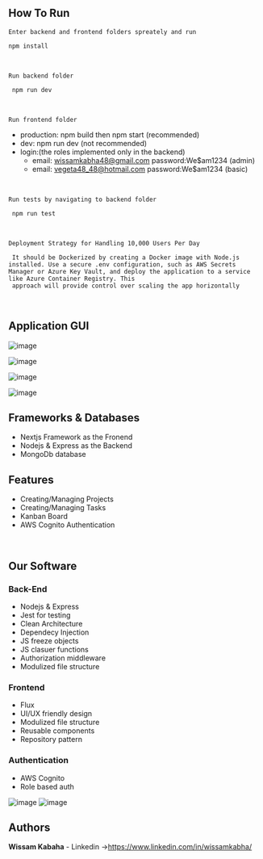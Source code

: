 ## How To Run

`Enter backend and frontend folders spreately and run`

    npm install

<br/>



`Run backend folder `

     npm run dev

</br>


`Run frontend folder `
   - production: npm build then npm start (recommended)
   - dev: npm run dev (not recommended)
   - login:(the roles implemented only in the backend)
      -  email: wissamkabha48@gmail.com password:We$am1234  (admin)
      -  email: vegeta48_48@hotmail.com password:We$am1234  (basic)
         
</br>

`Run tests by navigating to backend folder `

     npm run test
     
</br>

`Deployment Strategy for Handling 10,000 Users Per Day `

     It should be Dockerized by creating a Docker image with Node.js installed. Use a secure .env configuration, such as AWS Secrets Manager or Azure Key Vault, and deploy the application to a service like Azure Container Registry. This 
     approach will provide control over scaling the app horizontally
     
</br>

## Application GUI


![image](https://github.com/user-attachments/assets/355b1820-e69e-4485-92c9-52ac7238c147)


![image](https://github.com/user-attachments/assets/740ee6f0-b273-4f8e-873d-7ebc584bd5ef)

![image](https://github.com/user-attachments/assets/2269f4b5-cf83-4e07-af6b-54a59753fbf7)

![image](https://github.com/user-attachments/assets/1c8dca68-22b2-4265-8948-38c38b057593)


## Frameworks & Databases

- Nextjs Framework as the Fronend
- Nodejs & Express as the Backend
- MongoDb database

## Features

- Creating/Managing Projects
- Creating/Managing Tasks 
- Kanban Board
- AWS Cognito Authentication 


</br>

## Our Software 

### Back-End

- Nodejs & Express
- Jest for testing
- Clean Architecture
- Dependecy Injection
- JS freeze objects
- JS clasuer functions
- Authorization middleware
- Modulized file structure

### Frontend

- Flux
- UI/UX friendly design
- Modulized file structure
- Reusable components
- Repository pattern

### Authentication
 - AWS Cognito
 - Role based auth

![image](https://github.com/user-attachments/assets/74d669b2-03f5-485a-853b-087cf9a53edb)
![image](https://github.com/user-attachments/assets/a8ebcb51-3dcb-404d-abdc-d18f56f6e312)


## Authors

**Wissam Kabaha** - Linkedin ->https://www.linkedin.com/in/wissamkabha/
